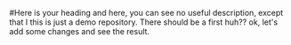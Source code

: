  #Here is your heading
and here, you can see no useful description, except that I this is just a demo repository. There should be a first huh??
ok, let's add some changes and see the result.
